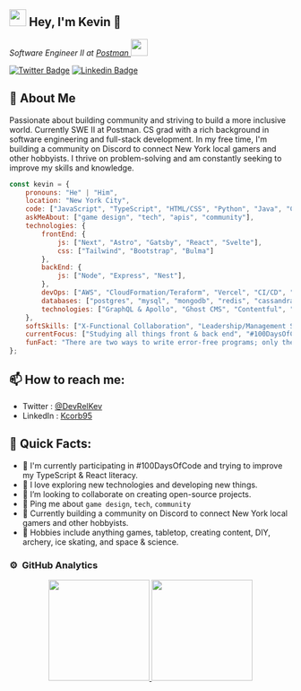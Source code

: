 <h2><img src="https://emojis.slackmojis.com/emojis/images/1531849430/4246/blob-sunglasses.gif?1531849430" width="30"/> Hey, I'm Kevin 👋 </h2>
<p><em>Software Engineer II at <a href="https://github.com/postmanlabs">Postman </a><img src="https://static-00.iconduck.com/assets.00/postman-icon-497x512-beb7sy75.png" width="30"></em></p>

[![Twitter Badge](https://img.shields.io/badge/-@DevRelKev-1ca0f1?style=flat-square&labelColor=1ca0f1&logo=twitter&logoColor=white&link=https://twitter.com/DevRelKev)](https://twitter.com/devrelkev)
[![Linkedin Badge](https://img.shields.io/badge/-Kcorb95-blue?style=flat-square&logo=Linkedin&logoColor=white&link=https://www.linkedin.com/in/Kcorb95/)](https://www.linkedin.com/in/kcorb95/)

## 🧐 About Me
Passionate about building community and striving to build a more inclusive world. Currently SWE II at Postman. CS grad with a rich background in software engineering and full-stack development. In my free time, I'm building a community on Discord to connect New York local gamers and other hobbyists. I thrive on problem-solving and am constantly seeking to improve my skills and knowledge.
```javascript
const kevin = {
    pronouns: "He" | "Him",
    location: "New York City",
    code: ["JavaScript", "TypeScript", "HTML/CSS", "Python", "Java", "C#", "C++"],
    askMeAbout: ["game design", "tech", "apis", "community"],
    technologies: {
        frontEnd: {
            js: ["Next", "Astro", "Gatsby", "React", "Svelte"],
            css: ["Tailwind", "Bootstrap", "Bulma"]
        },
        backEnd: {
            js: ["Node", "Express", "Nest"],
        },
        devOps: ["AWS", "CloudFormation/Teraform", "Vercel", "CI/CD", "Docker🐳", "Nginx"],
        databases: ["postgres", "mysql", "mongodb", "redis", "cassandra", "sqlite"],
        technologies: ["GraphQL & Apollo", "Ghost CMS", "Contentful", "Prisma", "Postman", "Firebase"]
    },
    softSkills: ["X-Functional Collaboration", "Leadership/Management Skills", "Mentorship", "Responsive Design", "Infrastructure Management", "System Design", "Project Management", "Autonomy & Proactivity", "Problem Solving", "Community Management"],
    currentFocus: ["Studying all things front & back end", "#100DaysOfCode", "Becoming a LeetCode 150 champ 💪"],
    funFact: "There are two ways to write error-free programs; only the third one works"
};
```

## 📫 How to reach me:

- Twitter : [@DevRelKev](https://twitter.com/devrelkev)
- LinkedIn : [Kcorb95](https://www.linkedin.com/in/Kcorb95/)

## 🚀 Quick Facts:

- 🔭 I'm currently participating in #100DaysOfCode and trying to improve my TypeScript & React literacy.
- 🌱 I love exploring new technologies and developing new things.
- 👯 I’m looking to collaborate on creating open-source projects.
- 💬 Ping me about `game design`, `tech`, `community`
- 🚧 Currently building a community on Discord to connect New York local gamers and other hobbyists.
- 🎳 Hobbies include anything games, tabletop, creating content, DIY, archery, ice skating, and space & science.

### ⚙️ &nbsp;GitHub Analytics

<p align="center">
<a href="https://github.com/Kcorb95">
  <img height="180em" src="https://github-readme-stats-eight-theta.vercel.app/api?username=Kcorb95&show_icons=true&theme=algolia&include_all_commits=true&count_private=true"/>
  <img height="180em" src="https://github-readme-stats-eight-theta.vercel.app/api/top-langs/?username=Kcorb95&layout=compact&langs_count=8&theme=algolia"/>
</a>
</p>
